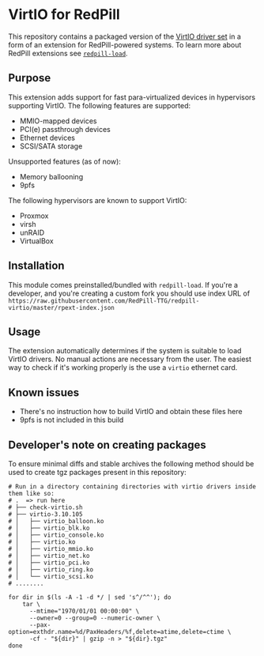 # VirtIO for RedPill

This repository contains a packaged version of the [VirtIO driver set](https://www.linux-kvm.org/page/Virtio) in a form
of an extension for RedPill-powered systems. To learn more about RedPill extensions see [`redpill-load`](https://github.com/RedPill-TTG/redpill-load).

## Purpose
This extension adds support for fast para-virtualized devices in hypervisors supporting VirtIO. The following features 
are supported:

 - MMIO-mapped devices
 - PCI(e) passthrough devices
 - Ethernet devices
 - SCSI/SATA storage

Unsupported features (as of now):
 - Memory ballooning
 - 9pfs
 

The following hypervisors are known to support VirtIO:
 - Proxmox
 - virsh
 - unRAID
 - VirtualBox


## Installation
This module comes preinstalled/bundled with `redpill-load`. If you're a developer, and you're creating a custom fork you
should use index URL of `https://raw.githubusercontent.com/RedPill-TTG/redpill-virtio/master/rpext-index.json`


## Usage
The extension automatically determines if the system is suitable to load VirtIO drivers. No manual actions are necessary
from the user. The easiest way to check if it's working properly is the use a `virtio` ethernet card.


## Known issues
 - There's no instruction how to build VirtIO and obtain these files here
 - 9pfs is not included in this build


## Developer's note on creating packages
To ensure minimal diffs and stable archives the following method should be used to create tgz packages present in this
repository:

```shell
# Run in a directory containing directories with virtio drivers inside them like so:
# .  => run here
# ├── check-virtio.sh
# ├── virtio-3.10.105
# │   ├── virtio_balloon.ko
# │   ├── virtio_blk.ko
# │   ├── virtio_console.ko
# │   ├── virtio.ko
# │   ├── virtio_mmio.ko
# │   ├── virtio_net.ko
# │   ├── virtio_pci.ko
# │   ├── virtio_ring.ko
# │   └── virtio_scsi.ko
# ........

for dir in $(ls -A -1 -d */ | sed 's^/^^'); do
    tar \
      --mtime="1970/01/01 00:00:00" \
      --owner=0 --group=0 --numeric-owner \
      --pax-option=exthdr.name=%d/PaxHeaders/%f,delete=atime,delete=ctime \
      -cf - "${dir}" | gzip -n > "${dir}.tgz"
done
```
